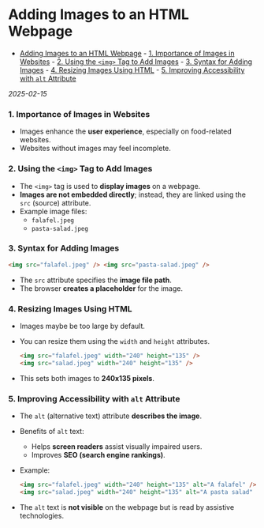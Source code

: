 # Adding Images to an HTML Webpage

<!--toc:start-->

- [Adding Images to an HTML Webpage](#adding-images-to-an-html-webpage) - [1. Importance of Images in Websites](#1-importance-of-images-in-websites) - [2. Using the `<img>` Tag to Add Images](#2-using-the-img-tag-to-add-images) - [3. Syntax for Adding Images](#3-syntax-for-adding-images) - [4. Resizing Images Using HTML](#4-resizing-images-using-html) - [5. Improving Accessibility with `alt` Attribute](#5-improving-accessibility-with-alt-attribute)
<!--toc:end-->

_2025-02-15_

### 1. Importance of Images in Websites

- Images enhance the **user experience**, especially on food-related websites.
- Websites without images may feel incomplete.

### 2. Using the `<img>` Tag to Add Images

- The `<img>` tag is used to **display images** on a webpage.
- **Images are not embedded directly**; instead, they are linked using the `src` (source) attribute.
- Example image files:
  - `falafel.jpeg`
  - `pasta-salad.jpeg`

### 3. Syntax for Adding Images

```html
<img src="falafel.jpeg" /> <img src="pasta-salad.jpeg" />
```

- The `src` attribute specifies the **image file path**.
- The browser **creates a placeholder** for the image.

### 4. Resizing Images Using HTML

- Images maybe be too large by default.
- You can resize them using the `width` and `height` attributes.

  ```html
  <img src="falafel.jpeg" width="240" height="135" />
  <img src="salad.jpeg" width="240" height="135" />
  ```

- This sets both images to **240x135 pixels**.

### 5. Improving Accessibility with `alt` Attribute

- The `alt` (alternative text) attribute **describes the image**.
- Benefits of `alt` text:
  - Helps **screen readers** assist visually impaired users.
  - Improves **SEO (search engine rankings)**.
- Example:

  ```html
  <img src="falafel.jpeg" width="240" height="135" alt="A falafel" />
  <img src="salad.jpeg" width="240" height="135" alt="A pasta salad" />
  ```

- The `alt` text is **not visible** on the webpage but is read by assistive technologies.
